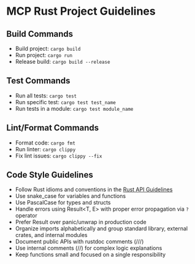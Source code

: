# MCP Rust Project Guidelines

## Build Commands
- Build project: `cargo build`
- Run project: `cargo run`
- Release build: `cargo build --release`

## Test Commands
- Run all tests: `cargo test`
- Run specific test: `cargo test test_name`
- Run tests in a module: `cargo test module_name`

## Lint/Format Commands
- Format code: `cargo fmt`
- Run linter: `cargo clippy`
- Fix lint issues: `cargo clippy --fix`

## Code Style Guidelines
- Follow Rust idioms and conventions in the [Rust API Guidelines](https://rust-lang.github.io/api-guidelines/)
- Use snake_case for variables and functions
- Use PascalCase for types and structs
- Handle errors using Result<T, E> with proper error propagation via `?` operator
- Prefer Result over panic/unwrap in production code
- Organize imports alphabetically and group standard library, external crates, and internal modules
- Document public APIs with rustdoc comments (///)
- Use internal comments (//) for complex logic explanations
- Keep functions small and focused on a single responsibility